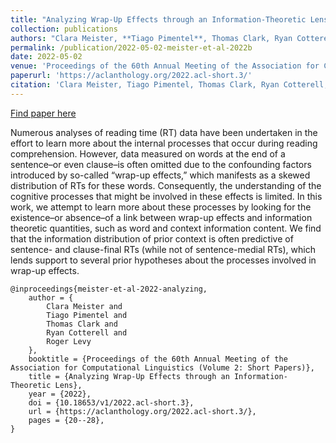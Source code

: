 ```yaml
---
title: "Analyzing Wrap-Up Effects through an Information-Theoretic Lens"
collection: publications
authors: "Clara Meister, **Tiago Pimentel**, Thomas Clark, Ryan Cotterell, Roger Levy"
permalink: /publication/2022-05-02-meister-et-al-2022b
date: 2022-05-02
venue: 'Proceedings of the 60th Annual Meeting of the Association for Computational Linguistics (Volume 2: Short Papers)'
paperurl: 'https://aclanthology.org/2022.acl-short.3/'
citation: 'Clara Meister, Tiago Pimentel, Thomas Clark, Ryan Cotterell, and Roger Levy. 2022. Analyzing Wrap-Up Effects through an Information-Theoretic Lens. In Proceedings of the 60th Annual Meeting of the Association for Computational Linguistics (Volume 2: Short Papers), pages 20–28, Dublin, Ireland. Association for Computational Linguistics.'
---
```


<a href='https://aclanthology.org/2022.acl-short.3/'>Find paper here</a>

Numerous analyses of reading time (RT) data have been undertaken in the effort to learn more about the internal processes that occur during reading comprehension. However, data measured on words at the end of a sentence–or even clause–is often omitted due to the confounding factors introduced by so-called “wrap-up effects,” which manifests as a skewed distribution of RTs for these words. Consequently, the understanding of the cognitive processes that might be involved in these effects is limited. In this work, we attempt to learn more about these processes by looking for the existence–or absence–of a link between wrap-up effects and information theoretic quantities, such as word and context information content. We find that the information distribution of prior context is often predictive of sentence- and clause-final RTs (while not of sentence-medial RTs), which lends support to several prior hypotheses about the processes involved in wrap-up effects.

```
@inproceedings{meister-et-al-2022-analyzing,
    author = {
        Clara Meister and
        Tiago Pimentel and
        Thomas Clark and
        Ryan Cotterell and
        Roger Levy
    },
    booktitle = {Proceedings of the 60th Annual Meeting of the Association for Computational Linguistics (Volume 2: Short Papers)},
    title = {Analyzing Wrap-Up Effects through an Information-Theoretic Lens},
    year = {2022},
    doi = {10.18653/v1/2022.acl-short.3},
    url = {https://aclanthology.org/2022.acl-short.3/},
    pages = {20--28},
}
```